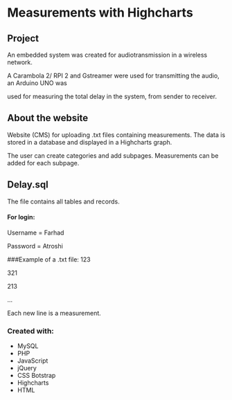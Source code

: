 # Measurements with Highcharts
## Project
An embedded system was created for audiotransmission in a wireless network.

A Carambola 2/ RPI 2 and Gstreamer were used for transmitting the audio, an Arduino UNO was 

used for measuring the total delay in the system, from sender to receiver.  

## About the website
Website (CMS) for uploading .txt files containing measurements.
The data is stored in a database and displayed in a Highcharts graph.

The user can create categories and add subpages.
Measurements can be added for each subpage.


## Delay.sql
The file contains all tables and records.
#### For login:
Username = Farhad

Password = Atroshi

###Example of a .txt file:
123

321

213

...


Each new line is a measurement.

### Created with:
- MySQL
- PHP
- JavaScript
- jQuery
- CSS Botstrap
- Highcharts
- HTML


